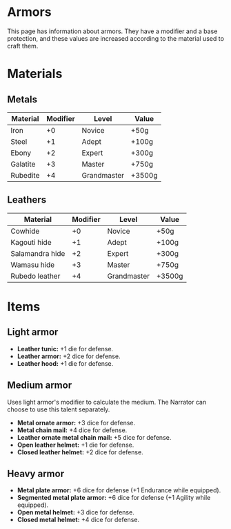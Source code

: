 <!-- Armors | Items -->

# Armors

This page has information about armors. They have a modifier and a base protection, and these values are increased according to the material used to craft them.

# Materials
## Metals
|Material|Modifier|Level|Value
|---|---|---|---|
|Iron|+0|Novice|+50g|
|Steel|+1|Adept|+100g|
|Ebony|+2|Expert|+300g|
|Galatite|+3|Master|+750g|
|Rubedite|+4|Grandmaster|+3500g|

## Leathers
|Material|Modifier|Level|Value
|---|---|---|---|
|Cowhide|+0|Novice|+50g|
|Kagouti hide|+1|Adept|+100g|
|Salamandra hide|+2|Expert|+300g|
|Wamasu hide|+3|Master|+750g|
|Rubedo leather|+4|Grandmaster|+3500g|

# Items
## Light armor
* **Leather tunic:** +1 die for defense.
* **Leather armor:** +2 dice for defense.
* **Leather hood:** +1 die for defense.

## Medium armor
Uses light armor's modifier to calculate the medium. The Narrator can choose to use this talent separately.
* **Metal ornate armor:** +3 dice for defense.
* **Metal chain mail:** +4 dice for defense.
* **Leather ornate metal chain mail:** +5 dice for defense.
* **Open leather helmet:** +1 die for defense.
* **Closed leather helmet:** +2 dice for defense.

## Heavy armor
* **Metal plate armor:** +6 dice for defense (+1 Endurance while equipped).
* **Segmented metal plate armor:** +6 dice for defense (+1 Agility while equipped).
* **Open metal helmet:** +3 dice for defense.
* **Closed metal helmet:** +4 dice for defense.
